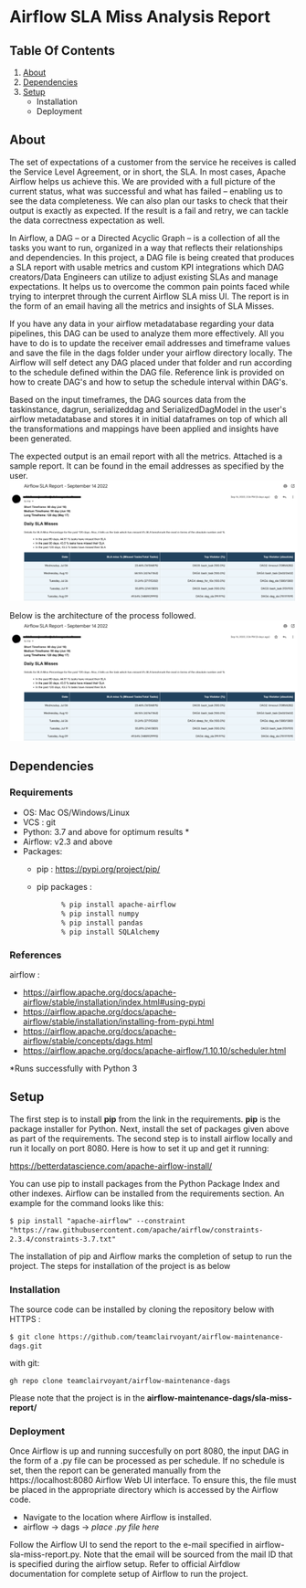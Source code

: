 # Airflow SLA Miss Analysis Report
## Table Of Contents
1. [About](##about)
2. [Dependencies](##dependecies)
3. [Setup](##setup)
    - Installation
    - Deployment


## About
The set of expectations of a customer from the service he receives is called the Service Level Agreement, or in short, the SLA. 
In most cases, Apache Airflow helps us achieve this. We are provided with a full picture of the current status, what was successful and what has failed – enabling us to see the data completeness. We can also plan our tasks to check that their output is exactly as expected. If the result is a fail and retry, we can tackle the data correctness expectation as well.

In Airflow, a DAG – or a Directed Acyclic Graph – is a collection of all the tasks you want to run, organized in a way that reflects their relationships and dependencies. In this project, a DAG file is being created that produces a SLA report with usable metrics and custom KPI integrations which DAG creators/Data Engineers can utilize to adjust existing SLAs and manage expectations. It helps us to overcome the common pain points faced while trying to interpret through the current Airflow SLA miss UI. The report is in the form of an email having all the metrics and insights of SLA Misses.

If you have any data in your airflow metadatabase regarding your data pipelines, this DAG can be used to analyze them more effectively. All you have to do is to update the receiver email addresses and timeframe values and save the file in the dags folder under your airflow directory locally. The Airflow will self detect any DAG placed under that folder and run according to the schedule defined within the DAG file. Reference link is provided on how to create DAG's and how to setup the schedule interval within DAG's.

Based on the input timeframes, the DAG sources data from the taskinstance, dagrun, serializeddag and SerializedDagModel in the user's airflow metadatabase and stores it in initial dataframes on top of which all the transformations and mappings have been applied and insights have been generated.

The expected output is an email report with all the metrics. Attached is a sample report. It can be found in the email addresses as specified by the user.
![Airflow SLA miss Email Report Output1](/sla-miss-report/af1.png)

Below is the architecture of the process followed.
![Airflow SLA Process Flow Architecture](/sla-miss-report/af1.png) 

## Dependencies

### Requirements
- OS: Mac OS/Windows/Linux
- VCS : git
- Python: 3.7 and above for optimum results *
- Airflow: v2.3 and above
- Packages:
    - pip : https://pypi.org/project/pip/
    - pip packages :  

                % pip install apache-airflow
                % pip install numpy
                % pip install pandas
                % pip install SQLAlchemy

### References
airflow :
        
- https://airflow.apache.org/docs/apache-airflow/stable/installation/index.html#using-pypi
- https://airflow.apache.org/docs/apache-airflow/stable/installation/installing-from-pypi.html
- https://airflow.apache.org/docs/apache-airflow/stable/concepts/dags.html
- https://airflow.apache.org/docs/apache-airflow/1.10.10/scheduler.html


*Runs successfully with Python 3

## Setup
The first step is to install **pip** from the link in the requirements. **pip** is the package installer for Python. Next, install the set of packages given above as part of the requirements.
The second step is to install airflow locally and run it locally on port 8080. Here is how to set it up and get it running: 

https://betterdatascience.com/apache-airflow-install/

You can use pip to install packages from the Python Package Index and other indexes. Airflow can be installed from the requirements section. An example for the command looks like this:

    $ pip install "apache-airflow" --constraint "https://raw.githubusercontent.com/apache/airflow/constraints-2.3.4/constraints-3.7.txt"

The installation of pip and Airflow marks the completion of setup to run the project. The steps for installation of the project is as below

### Installation
The source code can be installed by cloning the repository below
with HTTPS :

    $ git clone https://github.com/teamclairvoyant/airflow-maintenance-dags.git

with git:

    gh repo clone teamclairvoyant/airflow-maintenance-dags

Please note that the project is in the **airflow-maintenance-dags/sla-miss-report/**

### Deployment
Once Airflow is up and running succesfully on port 8080, the input DAG in the form of a .py file can be processed as per schedule. If no schedule is set, then the report can be generated manually from the https://localhost:8080 Airflow Web UI interface. To ensure this, the file must be placed in the appropriate directory which is accessed by the Airflow code.

- Navigate to the location where Airflow is installed.
- airflow -> dags -> *place .py file here*

Follow the Airflow UI to send the report to the e-mail specified in airflow-sla-miss-report.py. Note that the email will be sourced from the mail ID that is specified during the airflow setup. Refer to official Airfdlow documentation for complete setup of Airflow to run the project.